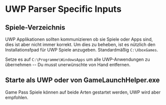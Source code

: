 # UWP Parser Specific Inputs

## Spiele-Verzeichnis

UWP Applikationen sollten kommunizieren ob sie Spiele oder Apps sind, dies ist aber nicht immer korrekt. Um dies zu beheben, ist es nützlich den Installationsfpad für UWP Spiele anzugeben. Standardmäßig `C:\XboxGames`.

Setze es auf `C:\Programme\WindowsApps` um alle UWP-Anwendungen zu übernehmen -- Du musst unerwünschte von Hand entfernen.

## Starte als UWP oder von GameLaunchHelper.exe

Game Pass Spiele können auf beide Arten gestartet werden, UWP wird aber empfohlen.
